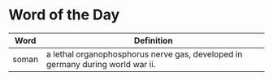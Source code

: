 # Word of the Day

|Word|Definition|
|---|---|
|soman|a lethal organophosphorus nerve gas, developed in germany during world war ii.|